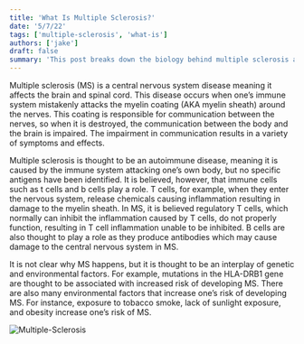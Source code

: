 ```yaml
---
title: 'What Is Multiple Sclerosis?'
date: '5/7/22'
tags: ['multiple-sclerosis', 'what-is']
authors: ['jake']
draft: false
summary: 'This post breaks down the biology behind multiple sclerosis and its possible causes.'
---
```

Multiple sclerosis (MS) is a central nervous system disease meaning it affects the brain and spinal cord. This disease occurs when one’s immune system mistakenly attacks the myelin coating (AKA myelin sheath) around the nerves. This coating is responsible for communication between the nerves, so when it is destroyed, the communication between the body and the brain is impaired. The impairment in communication results in a variety of symptoms and effects.

Multiple sclerosis is thought to be an autoimmune disease, meaning it is caused by the immune system attacking one’s own body, but no specific antigens have been identified. It is believed, however, that immune cells such as t cells and b cells play a role. T cells, for example, when they enter the nervous system, release chemicals causing inflammation resulting in damage to the myelin sheath. In MS, it is believed regulatory T cells, which normally can inhibit the inflammation caused by T cells, do not properly function, resulting in T cell inflammation unable to be inhibited. B cells are also thought to play a role as they produce antibodies which may cause damage to the central nervous system in MS.

It is not clear why MS happens, but it is thought to be an interplay of genetic and environmental factors. For example, mutations in the HLA-DRB1 gene are thought to be associated with increased risk of developing MS. There are also many environmental factors that increase one’s risk of developing MS. For instance, exposure to tobacco smoke, lack of sunlight exposure, and obesity increase one’s risk of MS.

![Multiple-Sclerosis](http://nursingipd.com/wp-content/uploads/2020/08/multiple-sclerosis-infographic-1-1200x1141.png)
